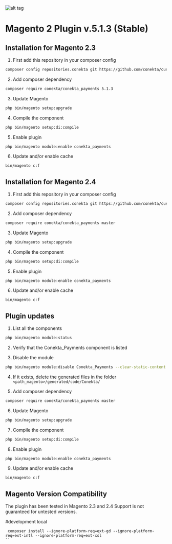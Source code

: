 ![alt tag](https://conekta.com/static/assets/Home/conekta-logo-blue-full.svg)

Magento 2 Plugin v.5.1.3 (Stable)
========================

Installation for Magento 2.3
-----------

1. First add this repository in your composer config
```bash
composer config repositories.conekta git https://github.com/conekta/customer-magento-plugin
```

2. Add composer dependency
```bash
composer require conekta/conekta_payments 5.1.3
```

3. Update Magento
```bash
php bin/magento setup:upgrade
```

4. Compile the component
```bash
php bin/magento setup:di:compile
```

5. Enable plugin
```bash
php bin/magento module:enable conekta_payments 
```

6. Update and/or enable cache
```bash
bin/magento c:f
```

Installation for Magento 2.4
-----------

1. First add this repository in your composer config
```bash
composer config repositories.conekta git https://github.com/conekta/customer-magento-plugin
```

2. Add composer dependency
```bash
composer require conekta/conekta_payments master
```

3. Update Magento
```bash
php bin/magento setup:upgrade
```

4. Compile the component
```bash
php bin/magento setup:di:compile
```

5. Enable plugin
```bash
php bin/magento module:enable conekta_payments 
```

6. Update and/or enable cache
```bash
bin/magento c:f
```

Plugin updates
-----------

1. List all the components
```bash
php bin/magento module:status 
```
2. Verify that the Conekta_Payments component is listed

3. Disable the module
```bash
php bin/magento module:disable Conekta_Payments --clear-static-content
```

4. If it exists, delete the generated files in the folder ```<path_magento>/generated/code/Conekta/```

5. Add composer dependency
```bash
composer require conekta/conekta_payments master
```

6. Update Magento
```bash
php bin/magento setup:upgrade
```

7. Compile the component
```bash
php bin/magento setup:di:compile
```

8. Enable plugin
```bash
php bin/magento module:enable conekta_payments 
```

9. Update and/or enable cache
```bash
bin/magento c:f
```

Magento Version Compatibility
-----------------------------
The plugin has been tested in Magento 2.3 and 2.4 
Support is not guaranteed for untested versions.


#development local
```
 composer install --ignore-platform-req=ext-gd --ignore-platform-req=ext-intl --ignore-platform-req=ext-xsl
``
